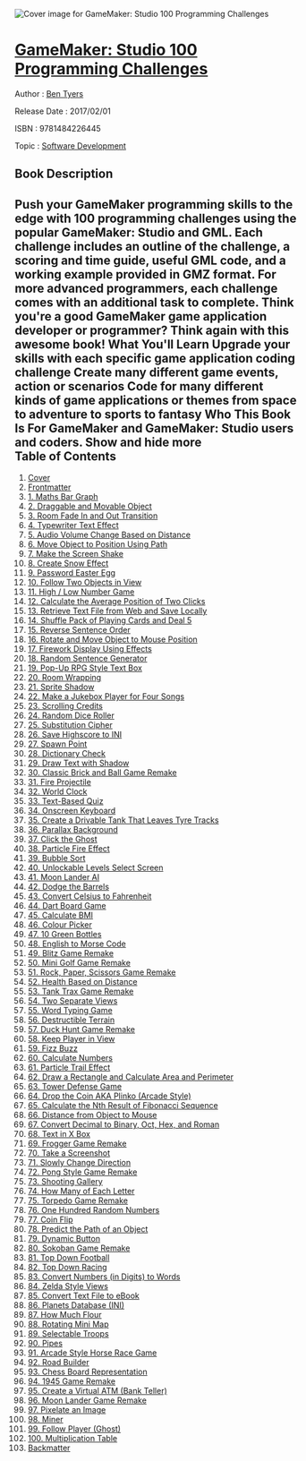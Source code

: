 ![Cover image for GameMaker: Studio 100 Programming Challenges](https://imgdetail.ebookreading.net/cover/cover/software_development/EB9781484226445.jpg)

[GameMaker: Studio 100 Programming Challenges](https://ebookreading.net/view/book/GameMaker%3A+Studio+100+Programming+Challenges-EB9781484226445_1.html "GameMaker: Studio 100 Programming Challenges")
====================================================================================================================

Author : [Ben Tyers](https://ebookreading.net/search/author/Ben+Tyers)

Release Date : 2017/02/01

ISBN : 9781484226445

Topic : [Software Development](https://ebookreading.net/search/category/software-development)

Book Description
-----------------

 Push your GameMaker programming skills to the edge with 100 programming challenges using the popular GameMaker: Studio and GML. Each challenge includes an outline of the challenge, a scoring and time guide, useful GML code, and a working example provided in GMZ format. For more advanced programmers, each challenge comes with an additional task to complete.
Think you're a good GameMaker game application developer or programmer? Think again with this awesome book!
What You'll Learn
Upgrade your skills with each specific game application coding challenge
Create many different game events, action or scenarios
Code for many different kinds of game applications or themes from space to adventure to sports to fantasy
Who This Book Is For
GameMaker and GameMaker: Studio users and coders.
        Show and hide more                
Table of Contents
-----------------

1. [Cover](https://ebookreading.net/view/book/GameMaker%3A+Studio+100+Programming+Challenges-EB9781484226445_1.html)
1. [Frontmatter](https://ebookreading.net/view/book/GameMaker%3A+Studio+100+Programming+Challenges-EB9781484226445_2.html)
1. [1. Maths Bar Graph](https://ebookreading.net/view/book/GameMaker%3A+Studio+100+Programming+Challenges-EB9781484226445_3.html)
1. [2. Draggable and Movable Object](https://ebookreading.net/view/book/GameMaker%3A+Studio+100+Programming+Challenges-EB9781484226445_4.html)
1. [3. Room Fade In and Out Transition](https://ebookreading.net/view/book/GameMaker%3A+Studio+100+Programming+Challenges-EB9781484226445_5.html)
1. [4. Typewriter Text Effect](https://ebookreading.net/view/book/GameMaker%3A+Studio+100+Programming+Challenges-EB9781484226445_6.html)
1. [5. Audio Volume Change Based on Distance](https://ebookreading.net/view/book/GameMaker%3A+Studio+100+Programming+Challenges-EB9781484226445_7.html)
1. [6. Move Object to Position Using Path](https://ebookreading.net/view/book/GameMaker%3A+Studio+100+Programming+Challenges-EB9781484226445_8.html)
1. [7. Make the Screen Shake](https://ebookreading.net/view/book/GameMaker%3A+Studio+100+Programming+Challenges-EB9781484226445_9.html)
1. [8. Create Snow Effect](https://ebookreading.net/view/book/GameMaker%3A+Studio+100+Programming+Challenges-EB9781484226445_10.html)
1. [9. Password Easter Egg](https://ebookreading.net/view/book/GameMaker%3A+Studio+100+Programming+Challenges-EB9781484226445_11.html)
1. [10. Follow Two Objects in View](https://ebookreading.net/view/book/GameMaker%3A+Studio+100+Programming+Challenges-EB9781484226445_12.html)
1. [11. High / Low Number Game](https://ebookreading.net/view/book/GameMaker%3A+Studio+100+Programming+Challenges-EB9781484226445_13.html)
1. [12. Calculate the Average Position of Two Clicks](https://ebookreading.net/view/book/GameMaker%3A+Studio+100+Programming+Challenges-EB9781484226445_14.html)
1. [13. Retrieve Text File from Web and Save Locally](https://ebookreading.net/view/book/GameMaker%3A+Studio+100+Programming+Challenges-EB9781484226445_15.html)
1. [14. Shuffle Pack of Playing Cards and Deal 5](https://ebookreading.net/view/book/GameMaker%3A+Studio+100+Programming+Challenges-EB9781484226445_16.html)
1. [15. Reverse Sentence Order](https://ebookreading.net/view/book/GameMaker%3A+Studio+100+Programming+Challenges-EB9781484226445_17.html)
1. [16. Rotate and Move Object to Mouse Position](https://ebookreading.net/view/book/GameMaker%3A+Studio+100+Programming+Challenges-EB9781484226445_18.html)
1. [17. Firework Display Using Effects](https://ebookreading.net/view/book/GameMaker%3A+Studio+100+Programming+Challenges-EB9781484226445_19.html)
1. [18. Random Sentence Generator](https://ebookreading.net/view/book/GameMaker%3A+Studio+100+Programming+Challenges-EB9781484226445_20.html)
1. [19. Pop-Up RPG Style Text Box](https://ebookreading.net/view/book/GameMaker%3A+Studio+100+Programming+Challenges-EB9781484226445_21.html)
1. [20. Room Wrapping](https://ebookreading.net/view/book/GameMaker%3A+Studio+100+Programming+Challenges-EB9781484226445_22.html)
1. [21. Sprite Shadow](https://ebookreading.net/view/book/GameMaker%3A+Studio+100+Programming+Challenges-EB9781484226445_23.html)
1. [22. Make a Jukebox Player for Four Songs](https://ebookreading.net/view/book/GameMaker%3A+Studio+100+Programming+Challenges-EB9781484226445_24.html)
1. [23. Scrolling Credits](https://ebookreading.net/view/book/GameMaker%3A+Studio+100+Programming+Challenges-EB9781484226445_25.html)
1. [24. Random Dice Roller](https://ebookreading.net/view/book/GameMaker%3A+Studio+100+Programming+Challenges-EB9781484226445_26.html)
1. [25. Substitution Cipher](https://ebookreading.net/view/book/GameMaker%3A+Studio+100+Programming+Challenges-EB9781484226445_27.html)
1. [26. Save Highscore to INI](https://ebookreading.net/view/book/GameMaker%3A+Studio+100+Programming+Challenges-EB9781484226445_28.html)
1. [27. Spawn Point](https://ebookreading.net/view/book/GameMaker%3A+Studio+100+Programming+Challenges-EB9781484226445_29.html)
1. [28. Dictionary Check](https://ebookreading.net/view/book/GameMaker%3A+Studio+100+Programming+Challenges-EB9781484226445_30.html)
1. [29. Draw Text with Shadow](https://ebookreading.net/view/book/GameMaker%3A+Studio+100+Programming+Challenges-EB9781484226445_31.html)
1. [30. Classic Brick and Ball Game Remake](https://ebookreading.net/view/book/GameMaker%3A+Studio+100+Programming+Challenges-EB9781484226445_32.html)
1. [31. Fire Projectile](https://ebookreading.net/view/book/GameMaker%3A+Studio+100+Programming+Challenges-EB9781484226445_33.html)
1. [32. World Clock](https://ebookreading.net/view/book/GameMaker%3A+Studio+100+Programming+Challenges-EB9781484226445_34.html)
1. [33. Text-Based Quiz](https://ebookreading.net/view/book/GameMaker%3A+Studio+100+Programming+Challenges-EB9781484226445_35.html)
1. [34. Onscreen Keyboard](https://ebookreading.net/view/book/GameMaker%3A+Studio+100+Programming+Challenges-EB9781484226445_36.html)
1. [35. Create a Drivable Tank That Leaves Tyre Tracks](https://ebookreading.net/view/book/GameMaker%3A+Studio+100+Programming+Challenges-EB9781484226445_37.html)
1. [36. Parallax Background](https://ebookreading.net/view/book/GameMaker%3A+Studio+100+Programming+Challenges-EB9781484226445_38.html)
1. [37. Click the Ghost](https://ebookreading.net/view/book/GameMaker%3A+Studio+100+Programming+Challenges-EB9781484226445_39.html)
1. [38. Particle Fire Effect](https://ebookreading.net/view/book/GameMaker%3A+Studio+100+Programming+Challenges-EB9781484226445_40.html)
1. [39. Bubble Sort](https://ebookreading.net/view/book/GameMaker%3A+Studio+100+Programming+Challenges-EB9781484226445_41.html)
1. [40. Unlockable Levels Select Screen](https://ebookreading.net/view/book/GameMaker%3A+Studio+100+Programming+Challenges-EB9781484226445_42.html)
1. [41. Moon Lander AI](https://ebookreading.net/view/book/GameMaker%3A+Studio+100+Programming+Challenges-EB9781484226445_43.html)
1. [42. Dodge the Barrels](https://ebookreading.net/view/book/GameMaker%3A+Studio+100+Programming+Challenges-EB9781484226445_44.html)
1. [43. Convert Celsius to Fahrenheit](https://ebookreading.net/view/book/GameMaker%3A+Studio+100+Programming+Challenges-EB9781484226445_45.html)
1. [44. Dart Board Game](https://ebookreading.net/view/book/GameMaker%3A+Studio+100+Programming+Challenges-EB9781484226445_46.html)
1. [45. Calculate BMI](https://ebookreading.net/view/book/GameMaker%3A+Studio+100+Programming+Challenges-EB9781484226445_47.html)
1. [46. Colour Picker](https://ebookreading.net/view/book/GameMaker%3A+Studio+100+Programming+Challenges-EB9781484226445_48.html)
1. [47. 10 Green Bottles](https://ebookreading.net/view/book/GameMaker%3A+Studio+100+Programming+Challenges-EB9781484226445_49.html)
1. [48. English to Morse Code](https://ebookreading.net/view/book/GameMaker%3A+Studio+100+Programming+Challenges-EB9781484226445_50.html)
1. [49. Blitz Game Remake](https://ebookreading.net/view/book/GameMaker%3A+Studio+100+Programming+Challenges-EB9781484226445_51.html)
1. [50. Mini Golf Game Remake](https://ebookreading.net/view/book/GameMaker%3A+Studio+100+Programming+Challenges-EB9781484226445_52.html)
1. [51. Rock, Paper, Scissors Game Remake](https://ebookreading.net/view/book/GameMaker%3A+Studio+100+Programming+Challenges-EB9781484226445_53.html)
1. [52. Health Based on Distance](https://ebookreading.net/view/book/GameMaker%3A+Studio+100+Programming+Challenges-EB9781484226445_54.html)
1. [53. Tank Trax Game Remake](https://ebookreading.net/view/book/GameMaker%3A+Studio+100+Programming+Challenges-EB9781484226445_55.html)
1. [54. Two Separate Views](https://ebookreading.net/view/book/GameMaker%3A+Studio+100+Programming+Challenges-EB9781484226445_56.html)
1. [55. Word Typing Game](https://ebookreading.net/view/book/GameMaker%3A+Studio+100+Programming+Challenges-EB9781484226445_57.html)
1. [56. Destructible Terrain](https://ebookreading.net/view/book/GameMaker%3A+Studio+100+Programming+Challenges-EB9781484226445_58.html)
1. [57. Duck Hunt Game Remake](https://ebookreading.net/view/book/GameMaker%3A+Studio+100+Programming+Challenges-EB9781484226445_59.html)
1. [58. Keep Player in View](https://ebookreading.net/view/book/GameMaker%3A+Studio+100+Programming+Challenges-EB9781484226445_60.html)
1. [59. Fizz Buzz](https://ebookreading.net/view/book/GameMaker%3A+Studio+100+Programming+Challenges-EB9781484226445_61.html)
1. [60. Calculate Numbers](https://ebookreading.net/view/book/GameMaker%3A+Studio+100+Programming+Challenges-EB9781484226445_62.html)
1. [61. Particle Trail Effect](https://ebookreading.net/view/book/GameMaker%3A+Studio+100+Programming+Challenges-EB9781484226445_63.html)
1. [62. Draw a Rectangle and Calculate Area and Perimeter](https://ebookreading.net/view/book/GameMaker%3A+Studio+100+Programming+Challenges-EB9781484226445_64.html)
1. [63. Tower Defense Game](https://ebookreading.net/view/book/GameMaker%3A+Studio+100+Programming+Challenges-EB9781484226445_65.html)
1. [64. Drop the Coin AKA Plinko (Arcade Style)](https://ebookreading.net/view/book/GameMaker%3A+Studio+100+Programming+Challenges-EB9781484226445_66.html)
1. [65. Calculate the Nth Result of Fibonacci Sequence](https://ebookreading.net/view/book/GameMaker%3A+Studio+100+Programming+Challenges-EB9781484226445_67.html)
1. [66. Distance from Object to Mouse](https://ebookreading.net/view/book/GameMaker%3A+Studio+100+Programming+Challenges-EB9781484226445_68.html)
1. [67. Convert Decimal to Binary, Oct, Hex, and Roman](https://ebookreading.net/view/book/GameMaker%3A+Studio+100+Programming+Challenges-EB9781484226445_69.html)
1. [68. Text in X Box](https://ebookreading.net/view/book/GameMaker%3A+Studio+100+Programming+Challenges-EB9781484226445_70.html)
1. [69. Frogger Game Remake](https://ebookreading.net/view/book/GameMaker%3A+Studio+100+Programming+Challenges-EB9781484226445_71.html)
1. [70. Take a Screenshot](https://ebookreading.net/view/book/GameMaker%3A+Studio+100+Programming+Challenges-EB9781484226445_72.html)
1. [71. Slowly Change Direction](https://ebookreading.net/view/book/GameMaker%3A+Studio+100+Programming+Challenges-EB9781484226445_73.html)
1. [72. Pong Style Game Remake](https://ebookreading.net/view/book/GameMaker%3A+Studio+100+Programming+Challenges-EB9781484226445_74.html)
1. [73. Shooting Gallery](https://ebookreading.net/view/book/GameMaker%3A+Studio+100+Programming+Challenges-EB9781484226445_75.html)
1. [74. How Many of Each Letter](https://ebookreading.net/view/book/GameMaker%3A+Studio+100+Programming+Challenges-EB9781484226445_76.html)
1. [75. Torpedo Game Remake](https://ebookreading.net/view/book/GameMaker%3A+Studio+100+Programming+Challenges-EB9781484226445_77.html)
1. [76. One Hundred Random Numbers](https://ebookreading.net/view/book/GameMaker%3A+Studio+100+Programming+Challenges-EB9781484226445_78.html)
1. [77. Coin Flip](https://ebookreading.net/view/book/GameMaker%3A+Studio+100+Programming+Challenges-EB9781484226445_79.html)
1. [78. Predict the Path of an Object](https://ebookreading.net/view/book/GameMaker%3A+Studio+100+Programming+Challenges-EB9781484226445_80.html)
1. [79. Dynamic Button](https://ebookreading.net/view/book/GameMaker%3A+Studio+100+Programming+Challenges-EB9781484226445_81.html)
1. [80. Sokoban Game Remake](https://ebookreading.net/view/book/GameMaker%3A+Studio+100+Programming+Challenges-EB9781484226445_82.html)
1. [81. Top Down Football](https://ebookreading.net/view/book/GameMaker%3A+Studio+100+Programming+Challenges-EB9781484226445_83.html)
1. [82. Top Down Racing](https://ebookreading.net/view/book/GameMaker%3A+Studio+100+Programming+Challenges-EB9781484226445_84.html)
1. [83. Convert Numbers (in Digits) to Words](https://ebookreading.net/view/book/GameMaker%3A+Studio+100+Programming+Challenges-EB9781484226445_85.html)
1. [84. Zelda Style Views](https://ebookreading.net/view/book/GameMaker%3A+Studio+100+Programming+Challenges-EB9781484226445_86.html)
1. [85. Convert Text File to eBook](https://ebookreading.net/view/book/GameMaker%3A+Studio+100+Programming+Challenges-EB9781484226445_87.html)
1. [86. Planets Database (INI)](https://ebookreading.net/view/book/GameMaker%3A+Studio+100+Programming+Challenges-EB9781484226445_88.html)
1. [87. How Much Flour](https://ebookreading.net/view/book/GameMaker%3A+Studio+100+Programming+Challenges-EB9781484226445_89.html)
1. [88. Rotating Mini Map](https://ebookreading.net/view/book/GameMaker%3A+Studio+100+Programming+Challenges-EB9781484226445_90.html)
1. [89. Selectable Troops](https://ebookreading.net/view/book/GameMaker%3A+Studio+100+Programming+Challenges-EB9781484226445_91.html)
1. [90. Pipes](https://ebookreading.net/view/book/GameMaker%3A+Studio+100+Programming+Challenges-EB9781484226445_92.html)
1. [91. Arcade Style Horse Race Game](https://ebookreading.net/view/book/GameMaker%3A+Studio+100+Programming+Challenges-EB9781484226445_93.html)
1. [92. Road Builder](https://ebookreading.net/view/book/GameMaker%3A+Studio+100+Programming+Challenges-EB9781484226445_94.html)
1. [93. Chess Board Representation](https://ebookreading.net/view/book/GameMaker%3A+Studio+100+Programming+Challenges-EB9781484226445_95.html)
1. [94. 1945 Game Remake](https://ebookreading.net/view/book/GameMaker%3A+Studio+100+Programming+Challenges-EB9781484226445_96.html)
1. [95. Create a Virtual ATM (Bank Teller)](https://ebookreading.net/view/book/GameMaker%3A+Studio+100+Programming+Challenges-EB9781484226445_97.html)
1. [96. Moon Lander Game Remake](https://ebookreading.net/view/book/GameMaker%3A+Studio+100+Programming+Challenges-EB9781484226445_98.html)
1. [97. Pixelate an Image](https://ebookreading.net/view/book/GameMaker%3A+Studio+100+Programming+Challenges-EB9781484226445_99.html)
1. [98. Miner](https://ebookreading.net/view/book/GameMaker%3A+Studio+100+Programming+Challenges-EB9781484226445_100.html)
1. [99. Follow Player (Ghost)](https://ebookreading.net/view/book/GameMaker%3A+Studio+100+Programming+Challenges-EB9781484226445_101.html)
1. [100. Multiplication Table](https://ebookreading.net/view/book/GameMaker%3A+Studio+100+Programming+Challenges-EB9781484226445_102.html)
1. [Backmatter](https://ebookreading.net/view/book/GameMaker%3A+Studio+100+Programming+Challenges-EB9781484226445_103.html)
